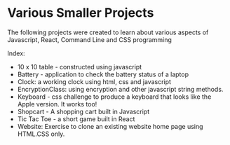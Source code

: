 # Various Smaller Projects

The following projects were created to learn about various aspects of Javascript, React, Command Line and CSS programming

Index:
 - 10 x 10 table - constructed using javascript
 - Battery - application to check the battery status of a laptop
 - Clock: a working clock using html, css and javascript
 - EncryptionClass: using encryption and other javascript string methods.
 - Keyboard - css challenge to produce a keyboard that looks like the Apple version.  It works too!
 - Shopcart - A shopping cart built in Javascript
 - Tic Tac Toe - a short game built in React
 - Website: Exercise to clone an existing website home page using HTML.CSS only.

